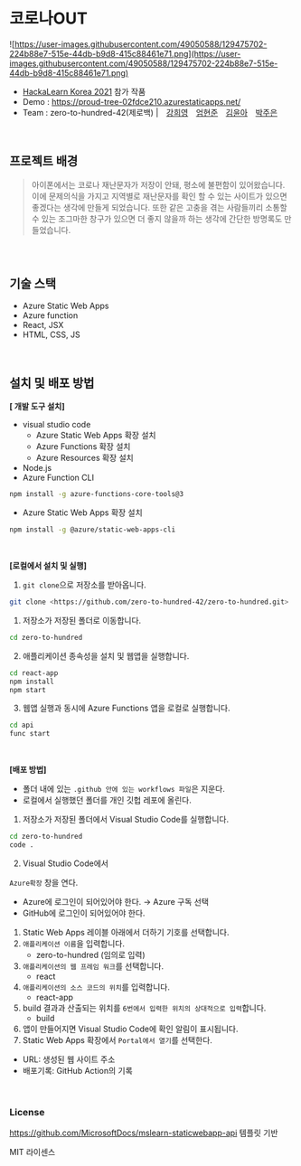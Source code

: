 # 코로나OUT

![https://user-images.githubusercontent.com/49050588/129475702-224b88e7-515e-44db-b9d8-415c88461e71.png](https://user-images.githubusercontent.com/49050588/129475702-224b88e7-515e-44db-b9d8-415c88461e71.png)

- [HackaLearn Korea 2021](https://github.com/devrel-kr/HackaLearn) 참가 작품
- Demo : https://proud-tree-02fdce210.azurestaticapps.net/
- Team : zero-to-hundred-42(제로백) |　[강희영](https://github.com/hekang42)　[엄현준](https://github.com/Eomhyunjun)　[김윤아](https://github.com/Kyalivia)　[박주은](https://github.com/humonnom)

<br/>

## 프로젝트 배경

> 아이폰에서는 코로나 재난문자가 저장이 안돼, 평소에 불편함이 있어왔습니다. 이에 문제의식을 가지고 지역별로 재난문자를 확인 할 수 있는 사이트가 있으면 좋겠다는 생각에 만들게 되었습니다. 또한 같은 고충을 겪는 사람들끼리 소통할 수 있는 조그마한 창구가 있으면 더 좋지 않을까 하는 생각에 간단한 방명록도 만들었습니다.
### 

<br/>

## 기술 스택

- Azure Static Web Apps
- Azure function
- React, JSX
- HTML, CSS, JS

<br/>

## 설치 및 배포 방법

**[ 개발 도구 설치]**

- visual studio code
  - Azure Static Web Apps 확장 설치
  - Azure Functions 확장 설치
  - Azure Resources 확장 설치
- Node.js
- Azure Function CLI

```bash
npm install -g azure-functions-core-tools@3
```

- Azure Static Web Apps 확장 설치

```bash
npm install -g @azure/static-web-apps-cli
```
<br/>


**[로컬에서 설치 및 실행]**

1. `git clone`으로 저장소를 받아옵니다.

```bash
git clone <https://github.com/zero-to-hundred-42/zero-to-hundred.git>
```

1. 저장소가 저장된 폴더로 이동합니다.

```bash
cd zero-to-hundred
```

2. 애플리케이션 종속성을 설치 및 웹앱을 실행합니다.

```bash
cd react-app
npm install
npm start
```

3. 웹앱 실행과 동시에 Azure Functions 앱을 로컬로 실행합니다.

```bash
cd api
func start
```
<br/>


**[배포 방법]**

- 폴더 내에 있는 `.github 안에 있는 workflows 파일`은 지운다.
- 로컬에서 실행했던 폴더를 개인 깃헙 레포에 올린다.

1. 저장소가 저장된 폴더에서 Visual Studio Code를 실행합니다.

```bash
cd zero-to-hundred
code .
```

2. Visual Studio Code에서 

`Azure확장` 창을 연다.

- Azure에 로그인이 되어있어야 한다. → Azure 구독 선택
- GitHub에 로그인이 되어있어야 한다.

1. Static Web Apps 레이블 아래에서 더하기 기호를 선택합니다.
2. `애플리케이션 이름`을 입력합니다.
   - zero-to-hundred (임의로 입력)
3. `애플리케이션의 웹 프레임 워크`를 선택합니다.
   - react
4. `애플리케이션의 소스 코드의 위치`를 입력합니다.
   - react-app
5. build 결과과 산출되는 위치를 `6번에서 입력한 위치의 상대적으로 입력`합니다.
   - build
6. 앱이 만들어지면 Visual Studio Code에 확인 알림이 표시됩니다.
7. Static Web Apps 확장에서 `Portal에서 열기`를 선택한다.

- URL: 생성된 웹 사이트 주소
- 배포기록: GitHub Action의 기록

<br/>

### License

https://github.com/MicrosoftDocs/mslearn-staticwebapp-api 템플릿 기반

MIT 라이센스
